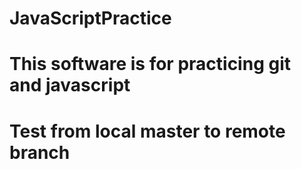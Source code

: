 # JavaScriptPractice
# This software is for practicing git and javascript
# Test from local master to remote branch
